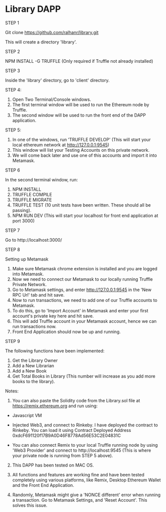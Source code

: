 # Library DAPP

STEP 1

Git clone https://github.com/ralhanr/library.git

This will create a directory 'library'.

STEP 2

NPM INSTALL -G TRUFFLE (Only required if Truffle not already installed)

STEP 3

Inside the 'library' directory, go to 'client' directory.

STEP 4:

1) Open Two Terminal/Console windows.
2) The first terminal window will be used to run the Ethereum node by Truffle.
3) The second window will be used to run the front end of the DAPP application.

STEP 5:

1) In one of the windows, run 'TRUFFLE DEVELOP'   (This will start your local ethereum network at http://127.0.0.1:9545)
2) This window will list your Testing Accounts on this private network.
3) We will come back later and use one of this accounts and import it into Metamask.

STEP 6

In the second terminal window, run:

1) NPM INSTALL
2) TRUFFLE COMPILE
3) TRUFFLE MIGRATE
4) TRUFFLE TEST  (10 unit tests have been written. These should all be passing).
4) NPM RUN DEV   (This will start your localhost for front end application at port 3000)

STEP 7

Go to http://localhost:3000/

STEP 8

Setting up Metamask

1) Make sure Metamask chrome extension is installed and you are logged into Metamask.
2) Now we need to connect our Metamask to our locally running Truffle Private Network.
3) Go to Metamask settings, and enter http://127.0.0.1:9545 in the 'New RPC Url' tab and hit save.
4) Now to run transactions, we need to add one of our Truffle accounts to Metamask.
5) To do this, go to 'Import Account' in Metamask and enter your first account's private key here and hit save.
6) This will add Truffle account in your Metamask account, hence we can run transactions now.
7) Front End Application should now be up and running.  

STEP 9

The following functions have been implemented:

1) Get the Library Owner
2) Add a New Librarian
3) Add a New Book
4) Get Total Books in Library (This number will increase as you add more books to the library).


Notes:

1) You can also paste the Solidity code from the Library.sol file at https://remix.ethereum.org and run using:

  - Javascript VM

  - Injected Web3, and connect to Rinkeby. I have deployed the contract to Rinkeby. You can load it using Contract Deployed Address 0xdcF691120f17B9A0D46F8778Ad56E53C2E04831C

  - You can also connect Remix to your local Truffle running node by using 'Web3 Provider' and connect to http://localhost:9545 (This is where your private node is running from STEP 5 above).

2) This DAPP has been tested on MAC OS.

3) All functions and features are working fine and have been tested completely using various platforms, like Remix, Desktop Ethereum Wallet and the Front End Application.

4) Randomly, Metamask might give a 'NONCE different' error when running a transaction. Go to Metamask Settings, and 'Reset Account'. This solves this issue.

